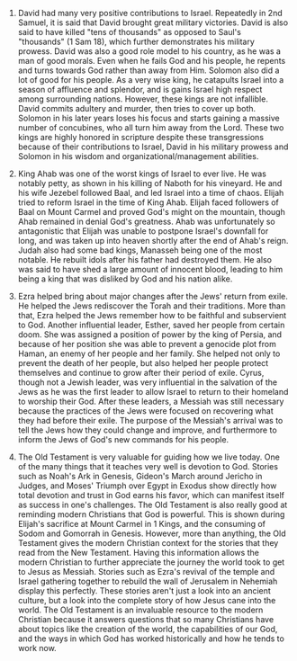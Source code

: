 
1. David had many very positive contributions to Israel. Repeatedly in 2nd Samuel, it is said that David brought great military victories. David is also said to have killed "tens of thousands" as opposed to Saul's "thousands" (1 Sam 18), which further demonstrates his military prowess. David was also a good role model to his country, as he was a man of good morals. Even when he fails God and his people, he repents and turns towards God rather than away from Him. Solomon also did a lot of good for his people. As a very wise king, he catapults Israel into a season of affluence and splendor, and is gains Israel high respect among surrounding nations. However, these kings are not infallible. David commits adultery and murder, then tries to cover up both. Solomon in his later years loses his focus and starts gaining a massive number of concubines, who all turn him away from the Lord. These two kings are highly honored in scripture despite these transgressions because of their contributions to Israel, David in his military prowess and Solomon in his wisdom and organizational/management abilities.
   
2. King Ahab was one of the worst kings of Israel to ever live. He was notably petty, as shown in his killing of Naboth for his vineyard. He and his wife Jezebel followed Baal, and led Israel into a time of chaos. Elijah tried to reform Israel in the time of King Ahab. Elijah faced followers of Baal on Mount Carmel and proved God's might on the mountain, though Ahab remained in denial God's greatness. Ahab was unfortunately so antagonistic that Elijah was unable to postpone Israel's downfall for long, and was taken up into heaven shortly after the end of Ahab's reign. Judah also had some bad kings, Manasseh being one of the most notable. He rebuilt idols after his father had destroyed them. He also was said to have shed a large amount of innocent blood, leading to him being a king that was disliked by God and his nation alike.
   
3. Ezra helped bring about major changes after the Jews' return from exile. He helped the Jews rediscover the Torah and their traditions. More than that, Ezra helped the Jews remember how to be faithful and subservient to God. Another influential leader, Esther, saved her people from certain doom. She was assigned a position of power by the king of Persia, and because of her position she was able to prevent a genocide plot from Haman, an enemy of her people and her family. She helped not only to prevent the death of her people, but also helped her people protect themselves and continue to grow after their period of exile. Cyrus, though not a Jewish leader, was very influential in the salvation of the Jews as he was the first leader to allow Israel to return to their homeland to worship their God. After these leaders, a Messiah was still necessary because the practices of the Jews were focused on recovering what they had before their exile. The purpose of the Messiah's arrival was to tell the Jews how they could change and improve, and furthermore to inform the Jews of God's new commands for his people.
   
4. The Old Testament is very valuable for guiding how we live today. One of the many things that it teaches very well is devotion to God. Stories such as Noah's Ark in Genesis, Gideon's March around Jericho in Judges, and Moses' Triumph over Egypt in Exodus show directly how total devotion and trust in God earns his favor, which can manifest itself as success in one's challenges. The Old Testament is also really good at reminding modern Christians that God is powerful. This is shown during Elijah's sacrifice at Mount Carmel in 1 Kings, and the consuming of Sodom and Gomorrah in Genesis. However, more than anything, the Old Testament gives the modern Christian context for the stories that they read from the New Testament. Having this information allows the modern Christian to further appreciate the journey the world took to get to Jesus as Messiah. Stories such as Ezra's revival of the temple and Israel gathering together to rebuild the wall of Jerusalem in Nehemiah display this perfectly. These stories aren't just a look into an ancient culture, but a look into the complete story of how Jesus cane into the world. The Old Testament is an invaluable resource to the modern Christian because it answers questions that so many Christians have about topics like the creation of the world, the capabilities of our God, and the ways in which God has worked historically and how he tends to work now.